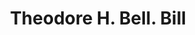 ---
doi: 10.7916/D8795GNH
date_other: '1860'
date_other_textual: 1860-1869
form: printed ephemera
genre:
- Invoices
name:
- Theodore H. Bell
object_in_context_url: https://biggert.cul.columbia.edu/items/view/ave_biggert_00461
subject_hierarchical_geographic:
- Boston, Massachusetts, United States
subject_name:
- Theodore H. Bell
title: Theodore H. Bell. Bill
sort_title: Theodore H. Bell. Bill
call_number: ave_biggert_00461
coordinates:
- 42.35805555555556,-71.06361111111111
pid: ave_biggert_00461
identifiers: ave_biggert_00461
thumbnail: https://derivativo-3.library.columbia.edu/iiif/2/ldpd:344132/full/!256,256/0/native.jpg
permalink: /biggert/ave_biggert_00461/
layout: iiif-image-page
---